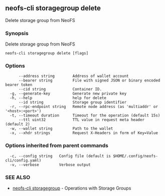 ## neofs-cli storagegroup delete

Delete storage group from NeoFS

### Synopsis

Delete storage group from NeoFS

```
neofs-cli storagegroup delete [flags]
```

### Options

```
      --address string        Address of wallet account
      --bearer string         File with signed JSON or binary encoded bearer token
      --cid string            Container ID.
  -g, --generate-key          Generate new private key
  -h, --help                  help for delete
      --id string             Storage group identifier
  -r, --rpc-endpoint string   Remote node address (as 'multiaddr' or '<host>:<port>')
  -t, --timeout duration      Timeout for the operation (default 15s)
      --ttl uint32            TTL value in request meta header (default 2)
  -w, --wallet string         Path to the wallet
  -x, --xhdr strings          Request X-Headers in form of Key=Value
```

### Options inherited from parent commands

```
  -c, --config string   Config file (default is $HOME/.config/neofs-cli/config.yaml)
  -v, --verbose         Verbose output
```

### SEE ALSO

* [neofs-cli storagegroup](neofs-cli_storagegroup.md)	 - Operations with Storage Groups

